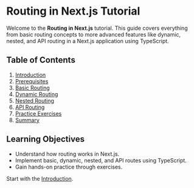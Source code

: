 # Routing in Next.js Tutorial

Welcome to the **Routing in Next.js** tutorial. This guide covers everything from basic routing concepts to more advanced features like dynamic, nested, and API routing in a Next.js application using TypeScript.

## Table of Contents

1. [Introduction](introduction.md)
2. [Prerequisites](prerequisites.md)
3. [Basic Routing](basic-routing.md)
4. [Dynamic Routing](dynamic-routing.md)
5. [Nested Routing](nested-routing.md)
6. [API Routing](api-routing.md)
7. [Practice Exercises](exercises.md)
8. [Summary](summary.md)

## Learning Objectives

- Understand how routing works in Next.js.
- Implement basic, dynamic, nested, and API routes using TypeScript.
- Gain hands-on practice through exercises.

Start with the [Introduction](introduction.md).
